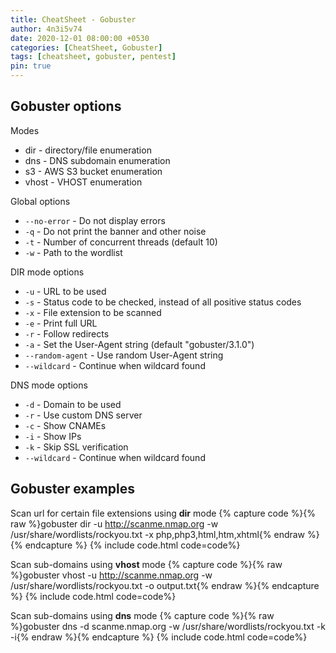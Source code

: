 ```yaml
---
title: CheatSheet - Gobuster
author: 4n3i5v74
date: 2020-12-01 08:00:00 +0530
categories: [CheatSheet, Gobuster]
tags: [cheatsheet, gobuster, pentest]
pin: true
---
```



## Gobuster options

Modes
- dir - directory/file enumeration
- dns - DNS subdomain enumeration
- s3 - AWS S3 bucket enumeration
- vhost - VHOST enumeration

Global options
- `--no-error` - Do not display errors
- `-q` - Do not print the banner and other noise
- `-t` - Number of concurrent threads (default 10)
- `-w` - Path to the wordlist

DIR mode options
- `-u` - URL to be used
- `-s` - Status code to be checked, instead of all positive status codes
- `-x` - File extension to be scanned
- `-e` - Print full URL
- `-r` - Follow redirects
- `-a` - Set the User-Agent string (default "gobuster/3.1.0")
- `--random-agent` - Use random User-Agent string
- `--wildcard` - Continue when wildcard found

DNS mode options
- `-d` - Domain to be used
- `-r` - Use custom DNS server
- `-c` - Show CNAMEs
- `-i` - Show IPs
- `-k` - Skip SSL verification
- `--wildcard` - Continue when wildcard found


## Gobuster examples

Scan url for certain file extensions using **dir** mode
{% capture code %}{% raw %}gobuster dir -u http://scanme.nmap.org -w /usr/share/wordlists/rockyou.txt -x php,php3,html,htm,xhtml{% endraw %}{% endcapture %} {% include code.html code=code%}

Scan sub-domains using **vhost** mode
{% capture code %}{% raw %}gobuster vhost -u http://scanme.nmap.org -w /usr/share/wordlists/rockyou.txt -o output.txt{% endraw %}{% endcapture %} {% include code.html code=code%}

Scan sub-domains using **dns** mode
{% capture code %}{% raw %}gobuster dns -d scanme.nmap.org -w /usr/share/wordlists/rockyou.txt -k -i{% endraw %}{% endcapture %} {% include code.html code=code%}

